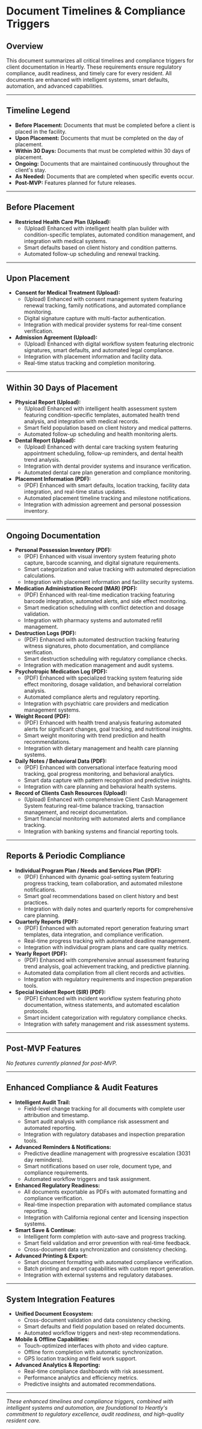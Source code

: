 # Document Timelines & Compliance Triggers

## Overview

This document summarizes all critical timelines and compliance triggers for client documentation in Heartly. These requirements ensure regulatory compliance, audit readiness, and timely care for every resident. All documents are enhanced with intelligent systems, smart defaults, automation, and advanced capabilities.

---

## Timeline Legend

- **Before Placement:** Documents that must be completed before a client is placed in the facility.
- **Upon Placement:** Documents that must be completed on the day of placement.
- **Within 30 Days:** Documents that must be completed within 30 days of placement.
- **Ongoing:** Documents that are maintained continuously throughout the client's stay.
- **As Needed:** Documents that are completed when specific events occur.
- **Post-MVP:** Features planned for future releases.

---

## Before Placement

- **Restricted Health Care Plan (Upload):**
  - (Upload) Enhanced with intelligent health plan builder with condition-specific templates, automated condition management, and integration with medical systems.
  - Smart defaults based on client history and condition patterns.
  - Automated follow-up scheduling and renewal tracking.

---

## Upon Placement

- **Consent for Medical Treatment (Upload):**
  - (Upload) Enhanced with consent management system featuring renewal tracking, family notifications, and automated compliance monitoring.
  - Digital signature capture with multi-factor authentication.
  - Integration with medical provider systems for real-time consent verification.
- **Admission Agreement (Upload):**
  - (Upload) Enhanced with digital workflow system featuring electronic signatures, smart defaults, and automated legal compliance.
  - Integration with placement information and facility data.
  - Real-time status tracking and completion monitoring.

---

## Within 30 Days of Placement

- **Physical Report (Upload):**
  - (Upload) Enhanced with intelligent health assessment system featuring condition-specific templates, automated health trend analysis, and integration with medical records.
  - Smart field population based on client history and medical patterns.
  - Automated follow-up scheduling and health monitoring alerts.
- **Dental Report (Upload):**
  - (Upload) Enhanced with dental care tracking system featuring appointment scheduling, follow-up reminders, and dental health trend analysis.
  - Integration with dental provider systems and insurance verification.
  - Automated dental care plan generation and compliance monitoring.
- **Placement Information (PDF):**
  - (PDF) Enhanced with smart defaults, location tracking, facility data integration, and real-time status updates.
  - Automated placement timeline tracking and milestone notifications.
  - Integration with admission agreement and personal possession inventory.

---

## Ongoing Documentation

- **Personal Possession Inventory (PDF):**
  - (PDF) Enhanced with visual inventory system featuring photo capture, barcode scanning, and digital signature requirements.
  - Smart categorization and value tracking with automated depreciation calculations.
  - Integration with placement information and facility security systems.
- **Medication Administration Record (MAR) (PDF):**
  - (PDF) Enhanced with real-time medication tracking featuring barcode integration, automated alerts, and side effect monitoring.
  - Smart medication scheduling with conflict detection and dosage validation.
  - Integration with pharmacy systems and automated refill management.
- **Destruction Logs (PDF):**
  - (PDF) Enhanced with automated destruction tracking featuring witness signatures, photo documentation, and compliance verification.
  - Smart destruction scheduling with regulatory compliance checks.
  - Integration with medication management and audit systems.
- **Psychotropic Medication Log (PDF):**
  - (PDF) Enhanced with specialized tracking system featuring side effect monitoring, dosage validation, and behavioral correlation analysis.
  - Automated compliance alerts and regulatory reporting.
  - Integration with psychiatric care providers and medication management systems.
- **Weight Record (PDF):**
  - (PDF) Enhanced with health trend analysis featuring automated alerts for significant changes, goal tracking, and nutritional insights.
  - Smart weight monitoring with trend prediction and health recommendations.
  - Integration with dietary management and health care planning systems.
- **Daily Notes / Behavioral Data (PDF):**
  - (PDF) Enhanced with conversational interface featuring mood tracking, goal progress monitoring, and behavioral analytics.
  - Smart data capture with pattern recognition and predictive insights.
  - Integration with care planning and behavioral health systems.
- **Record of Clients Cash Resources (Upload):**
  - (Upload) Enhanced with comprehensive Client Cash Management System featuring real-time balance tracking, transaction management, and receipt documentation.
  - Smart financial monitoring with automated alerts and compliance tracking.
  - Integration with banking systems and financial reporting tools.
---

## Reports & Periodic Compliance

- **Individual Program Plan / Needs and Services Plan (PDF):**
  - (PDF) Enhanced with dynamic goal-setting system featuring progress tracking, team collaboration, and automated milestone notifications.
  - Smart goal recommendations based on client history and best practices.
  - Integration with daily notes and quarterly reports for comprehensive care planning.
- **Quarterly Reports (PDF):**
  - (PDF) Enhanced with automated report generation featuring smart templates, data integration, and compliance verification.
  - Real-time progress tracking with automated deadline management.
  - Integration with individual program plans and care quality metrics.
- **Yearly Report (PDF):**
  - (PDF) Enhanced with comprehensive annual assessment featuring trend analysis, goal achievement tracking, and predictive planning.
  - Automated data compilation from all client records and activities.
  - Integration with regulatory requirements and inspection preparation tools.
- **Special Incident Report (SIR) (PDF):**
  - (PDF) Enhanced with incident workflow system featuring photo documentation, witness statements, and automated escalation protocols.
  - Smart incident categorization with regulatory compliance checks.
  - Integration with safety management and risk assessment systems.

---

## Post-MVP Features

*No features currently planned for post-MVP.*

---

## Enhanced Compliance & Audit Features

- **Intelligent Audit Trail:**
  - Field-level change tracking for all documents with complete user attribution and timestamp.
  - Smart audit analysis with compliance risk assessment and automated reporting.
  - Integration with regulatory databases and inspection preparation tools.
- **Advanced Reminders & Notifications:**
  - Predictive deadline management with progressive escalation (3031 day reminders).
  - Smart notifications based on user role, document type, and compliance requirements.
  - Automated workflow triggers and task assignment.
- **Enhanced Regulatory Readiness:**
  - All documents exportable as PDFs with automated formatting and compliance verification.
  - Real-time inspection preparation with automated compliance status reporting.
  - Integration with California regional center and licensing inspection systems.
- **Smart Save & Continue:**
  - Intelligent form completion with auto-save and progress tracking.
  - Smart field validation and error prevention with real-time feedback.
  - Cross-document data synchronization and consistency checking.
- **Advanced Printing & Export:**
  - Smart document formatting with automated compliance verification.
  - Batch printing and export capabilities with custom report generation.
  - Integration with external systems and regulatory databases.

---

## System Integration Features

- **Unified Document Ecosystem:**
  - Cross-document validation and data consistency checking.
  - Smart defaults and field population based on related documents.
  - Automated workflow triggers and next-step recommendations.
- **Mobile & Offline Capabilities:**
  - Touch-optimized interfaces with photo and video capture.
  - Offline form completion with automatic synchronization.
  - GPS location tracking and field work support.
- **Advanced Analytics & Reporting:**
  - Real-time compliance dashboards with risk assessment.
  - Performance analytics and efficiency metrics.
  - Predictive insights and automated recommendations.

---

*These enhanced timelines and compliance triggers, combined with intelligent systems and automation, are foundational to Heartly's commitment to regulatory excellence, audit readiness, and high-quality resident care.* 